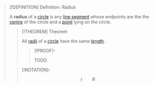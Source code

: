 >[!DEFINITION] Definition: Radius
>
>A **radius** of a [circle](Circle.md) is any [line segment](../../../Curves/Line%20Segments/Line%20Segment.md) whose endpoints are the the [centre](Circle.md) of the circle and a [point](../../../Points%20and%20Vectors/Points%20in%20Geometry.md) lying on the circle.
>
>>[!THEOREM] Theorem
>>
>>All [radii](.md) of a [circle](Circle.md) have the same [length](../../../Curves/Arcs/Arc%20Length.md).
>>
>>>[!PROOF]-
>>>
>>>TODO
>>>
>
>>[!NOTATION]-
>>
>>$$r \qquad R$$
>>
>